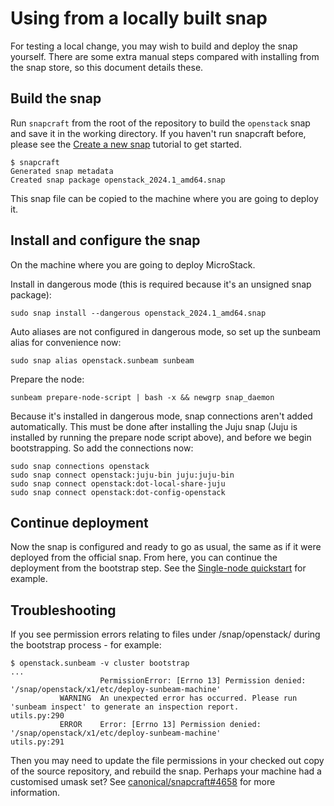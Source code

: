 # Using from a locally built snap

For testing a local change, you may wish to build and deploy the snap yourself.
There are some extra manual steps compared with installing from the snap store,
so this document details these.


## Build the snap

Run `snapcraft` from the root of the repository to build the `openstack` snap and save it in the working directory.  If you haven't run snapcraft before, please see the [Create a new snap](https://snapcraft.io/docs/create-a-new-snap) tutorial to get started.

```
$ snapcraft
Generated snap metadata
Created snap package openstack_2024.1_amd64.snap
```

This snap file can be copied to the machine where you are going to deploy it.

## Install and configure the snap

On the machine where you are going to deploy MicroStack.

Install in dangerous mode (this is required because it's an unsigned snap package):

```
sudo snap install --dangerous openstack_2024.1_amd64.snap
```

Auto aliases are not configured in dangerous mode,
so set up the sunbeam alias for convenience now:

```
sudo snap alias openstack.sunbeam sunbeam
```

Prepare the node:

```
sunbeam prepare-node-script | bash -x && newgrp snap_daemon
```

Because it's installed in dangerous mode, snap connections aren't added automatically.  This must be done after installing the Juju snap (Juju is installed by running the prepare node script above), and before we begin bootstrapping.  So add the connections now:

```
sudo snap connections openstack
sudo snap connect openstack:juju-bin juju:juju-bin
sudo snap connect openstack:dot-local-share-juju
sudo snap connect openstack:dot-config-openstack
```

## Continue deployment

Now the snap is configured and ready to go as usual, the same as if it were deployed from the official snap.  From here, you can continue the deployment from the bootstrap step.  See the [Single-node quickstart](https://microstack.run/docs/single-node) for example.

## Troubleshooting

If you see permission errors relating to files under /snap/openstack/ during the bootstrap process - for example:

```
$ openstack.sunbeam -v cluster bootstrap
...
                    PermissionError: [Errno 13] Permission denied: '/snap/openstack/x1/etc/deploy-sunbeam-machine'
           WARNING  An unexpected error has occurred. Please run 'sunbeam inspect' to generate an inspection report.                                              utils.py:290
           ERROR    Error: [Errno 13] Permission denied: '/snap/openstack/x1/etc/deploy-sunbeam-machine'                                                          utils.py:291
```

Then you may need to update the file permissions in your checked out copy of the source repository, and rebuild the snap.  Perhaps your machine had a customised umask set?  See [canonical/snapcraft#4658](https://github.com/canonical/snapcraft/issues/4658) for more information.

